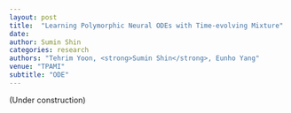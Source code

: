 ```yaml
---
layout: post
title:  "Learning Polymorphic Neural ODEs with Time-evolving Mixture"
date:   
author: Sumin Shin
categories: research
authors: "Tehrim Yoon, <strong>Sumin Shin</strong>, Eunho Yang"
venue: "TPAMI"
subtitle: "ODE"
---
```

(Under construction)